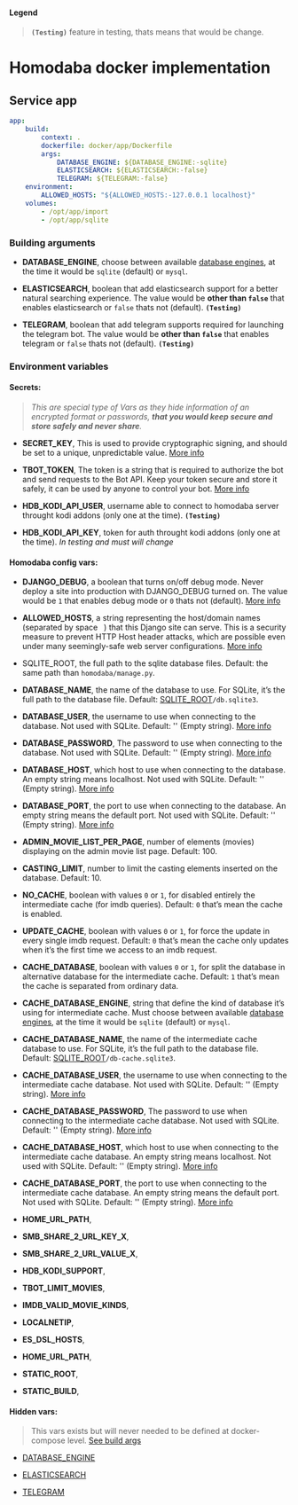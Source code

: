 #### Legend
> **`(Testing)`** feature in testing, thats means that would be change.

# Homodaba docker implementation
## Service app
```yaml
app:
    build:
        context: .
        dockerfile: docker/app/Dockerfile
        args:
            DATABASE_ENGINE: ${DATABASE_ENGINE:-sqlite}
            ELASTICSEARCH: ${ELASTICSEARCH:-false}
            TELEGRAM: ${TELEGRAM:-false}
    environment:
        ALLOWED_HOSTS: "${ALLOWED_HOSTS:-127.0.0.1 localhost}"
    volumes:
        - /opt/app/import
        - /opt/app/sqlite
```
### <a name="app-build-args"></a>Building arguments
 - <a name="app-build-args-database-engine"></a>**DATABASE_ENGINE**, choose between available [database engines](https://docs.djangoproject.com/en/3.2/ref/settings/#engine), at the time it would be `sqlite` (default) or `mysql`.
    
 - <a name="app-build-args-elasticsearch"></a>**ELASTICSEARCH**, boolean that add elasticsearch support for a better natural searching experience. The value would be **other than `false`** that enables elasticsearch or `false` thats not (default). **`(Testing)`**

 - <a name="app-build-args-telegram"></a>**TELEGRAM**, boolean that add telegram supports required for launching the telegram bot. The value would be **other than `false`** that enables telegram or `false` thats not (default). **`(Testing)`**

### Environment variables

#### **Secrets:**

> *This are special type of Vars as they hide information of an encrypted format or passwords, **that you would keep secure and store safely and never share**.*

- **SECRET_KEY**, This is used to provide cryptographic signing, and should be set to a unique, unpredictable value. [More info](https://docs.djangoproject.com/en/3.2/ref/settings/#secret-key)

- **TBOT_TOKEN**, The token is a string that is required to authorize the bot and send requests to the Bot API. Keep your token secure and store it safely, it can be used by anyone to control your bot. [More info](https://core.telegram.org/bots#6-botfather)

- **HDB_KODI_API_USER**, username able to connect to homodaba server throught kodi addons (only one at the time). **`(Testing)`**

- **HDB_KODI_API_KEY**, token for auth throught kodi addons (only one at the time). *In testing and must will change*


#### **Homodaba config vars:**

- **DJANGO_DEBUG**, a boolean that turns on/off debug mode. Never deploy a site into production with DJANGO_DEBUG turned on. The value would be `1` that enables debug mode or `0` thats not (default). [More info](https://docs.djangoproject.com/en/3.2/ref/settings/#debug)

- **ALLOWED_HOSTS**, a string representing the host/domain names (separated by space ` `) that this Django site can serve. This is a security measure to prevent HTTP Host header attacks, which are possible even under many seemingly-safe web server configurations. [More info](https://docs.djangoproject.com/en/3.2/ref/settings/#allowed-hosts)

- <a name="app-other-args-sqlite-root"></a>SQLITE_ROOT, the full path to the sqlite database files. Default: the same path than `homodaba/manage.py`.

- **DATABASE_NAME**, the name of the database to use. For SQLite, it’s the full path to the database file. Default: [SQLITE_ROOT](#app-other-args-sqlite-root)`/db.sqlite3`.

- **DATABASE_USER**, the username to use when connecting to the database. Not used with SQLite. Default: '' (Empty string). [More info](https://docs.djangoproject.com/en/3.2/ref/settings/#user)

- **DATABASE_PASSWORD**, The password to use when connecting to the database. Not used with SQLite. Default: '' (Empty string). [More info](https://docs.djangoproject.com/en/3.2/ref/settings/#password)

- **DATABASE_HOST**, which host to use when connecting to the database. An empty string means localhost. Not used with SQLite. Default: '' (Empty string). [More info](https://docs.djangoproject.com/en/3.2/ref/settings/#host)

- **DATABASE_PORT**, the port to use when connecting to the database. An empty string means the default port. Not used with SQLite. Default: '' (Empty string). [More info](https://docs.djangoproject.com/en/3.2/ref/settings/#port)

- **ADMIN_MOVIE_LIST_PER_PAGE**, number of elements (movies) displaying on the admin movie list page. Default: 100.

- **CASTING_LIMIT**, number to limit the casting elements inserted on the database. Default: 10.

- **NO_CACHE**, boolean with values `0` or `1`, for disabled entirely the intermediate cache (for imdb queries). Default: `0` that’s mean the cache is enabled.

- **UPDATE_CACHE**, boolean with values `0` or `1`, for force the update in every single imdb request. Default: `0` that’s mean the cache only updates when it’s the first time we access to an imdb request.

- **CACHE_DATABASE**, boolean with values `0` or `1`, for split the database in alternative database for the intermediate cache. Default: `1` that’s mean the cache is separated from ordinary data.

- **CACHE_DATABASE_ENGINE**, string that define the kind of database it’s using for intermediate cache. Must choose between available [database engines](https://docs.djangoproject.com/en/3.2/ref/settings/#engine), at the time it would be `sqlite` (default) or `mysql`.

- **CACHE_DATABASE_NAME**, the name of the intermediate cache database to use. For SQLite, it’s the full path to the database file. Default: [SQLITE_ROOT](#app-other-args-sqlite-root)`/db-cache.sqlite3`.

- **CACHE_DATABASE_USER**, the username to use when connecting to the intermediate cache database. Not used with SQLite. Default: '' (Empty string). [More info](https://docs.djangoproject.com/en/3.2/ref/settings/#user)

- **CACHE_DATABASE_PASSWORD**, The password to use when connecting to the intermediate cache database. Not used with SQLite. Default: '' (Empty string). [More info](https://docs.djangoproject.com/en/3.2/ref/settings/#password)

- **CACHE_DATABASE_HOST**, which host to use when connecting to the intermediate cache database. An empty string means localhost. Not used with SQLite. Default: '' (Empty string). [More info](https://docs.djangoproject.com/en/3.2/ref/settings/#host)

- **CACHE_DATABASE_PORT**, the port to use when connecting to the intermediate cache database. An empty string means the default port. Not used with SQLite. Default: '' (Empty string). [More info](https://docs.djangoproject.com/en/3.2/ref/settings/#port)

- **HOME_URL_PATH**,

- **SMB_SHARE_2_URL_KEY_X**,

- **SMB_SHARE_2_URL_VALUE_X**,

- **HDB_KODI_SUPPORT**, 

- **TBOT_LIMIT_MOVIES**,

- **IMDB_VALID_MOVIE_KINDS**,

- **LOCALNETIP**,

- **ES_DSL_HOSTS**,

- **HOME_URL_PATH**,

- **STATIC_ROOT**,

- **STATIC_BUILD**,


#### **Hidden vars:**

> This vars exists but will never needed to be defined at docker-compose level. [See build args](#app-build-args)

- [DATABASE_ENGINE](#app-build-args-database-engine)

- [ELASTICSEARCH](#app-build-args-elasticsearch)

- [TELEGRAM](#app-build-args-telegram)

